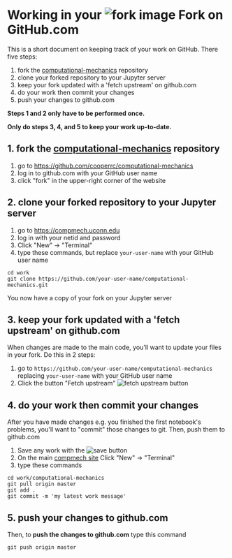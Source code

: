 # Working in your ![fork image](../images/fork.png) Fork on GitHub.com

This is a short document on keeping track of your work on GitHub. There
five steps:
1. fork the
[computational-mechanics](https://github.com/cooperrc/computational-mechanics)
repository
2. clone your forked repository to your Jupyter server
3. keep your fork updated with a 'fetch upstream' on github.com
4. do your work then commit your changes
5. push your changes to github.com

__Steps 1 and 2 only have to be performed once.__

__Only do steps 3, 4, and 5 to keep your work up-to-date.__

## 1. fork the [computational-mechanics](https://github.com/cooperrc/computational-mechanics) repository
1. go to https://github.com/cooperrc/computational-mechanics
2. log in to github.com with your GitHub user name
2. click "fork" in the upper-right corner of the website

## 2. clone your forked repository to your Jupyter server
1. go to https://compmech.uconn.edu 
2. log in with your netid and password
3. Click "New" -> "Terminal"
4. type these commands, but replace `your-user-name` with your GitHub user name
```
cd work
git clone https://github.com/your-user-name/computational-mechanics.git
```
You now have a copy of your fork on your Jupyter server

## 3. keep your fork updated with a 'fetch upstream' on github.com
When changes are made to the main code, you'll want to update your files
in your fork. Do this in 2 steps:
1. go to `https://github.com/your-user-name/computational-mechanics`
replacing `your-user-name` with your GitHub user name
2. Click the button "Fetch upstream" ![fetch upstream button](../images/fetch-upstream.png)

## 4. do your work then commit your changes
After you have made changes e.g. you finished the first notebook's
problems, you'll want to "commit" those changes to git. Then, push them
to github.com

1. Save any work with the ![save button](../images/save-icon.png)
3. On the main [compmech site](https://compmech.uconn.edu) Click "New" -> "Terminal"
3. type these commands
```
cd work/computational-mechanics
git pull origin master
git add .
git commit -m 'my latest work message'
```

## 5. push your changes to github.com
Then, to __push the changes to github.com__ type this command
```
git push origin master
```
